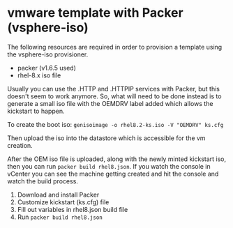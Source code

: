 # vmware template with Packer (vsphere-iso)

The following resources are required in order to provision a template using the vsphere-iso
provisioner.
- packer (v1.6.5 used)
- rhel-8.x iso file

Usually you can use the .HTTP and .HTTPIP services with Packer, but this 
doesn't seem to work anymore. So, what will need to be done instead is to 
generate a small iso file with the OEMDRV label added which allows the kickstart to happen.

To create the boot iso:
`genisoimage -o rhel8.2-ks.iso -V "OEMDRV" ks.cfg`

Then upload the iso into the datastore which is accessible for the vm creation.

After the OEM iso file is uploaded, along with the newly minted kickstart iso, then you can 
run `packer build rhel8.json`. If you watch the console in vCenter you can see the machine
getting created and hit the console and watch the build process.


1. Download and install Packer
2. Customize kickstart (ks.cfg) file
3. Fill out variables in rhel8.json build file
4. Run `packer build rhel8.json`
